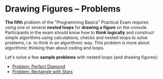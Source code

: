 # Drawing Figures – Problems

**The fifth** problem of the "Programming Basics" Practical Exam requires using one or several **nested loops** for **drawing a figure** on the console. Participants in the exam should know how to **think logically** and construct simple algorithms using calculations, checks and nested loops to solve problems, i.e. to think in an algorithmic way. This problem is more about algorithmic thinking than about coding and loops.

Let's solve a few **sample problems** with nested loops (and drawing figures):

* [Problem: Perfect Diamond](drawing-figures-problems/problem-perfect-diamond.md)
* [Problem: Rectangle with Stars](drawing-figures-problems/problem-rectangle-with-stars.md)
